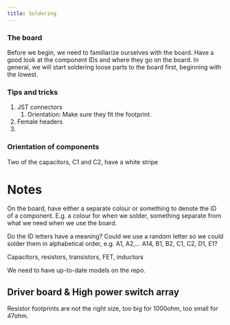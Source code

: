 ```yaml
---
title: Soldering
---
```


### The board
Before we begin, we need to familiarize ourselves with the board. Have a good look at the component IDs and where they go on the board. In general, we will start soldering loose parts to the board first, beginning with the lowest.

### Tips and tricks

1. JST connectors 
	1. Orientation: Make sure they fit the footprint.
2. Female headers
3. 

### Orientation of components
Two of the capacitors, C1 and C2, have a white stripe


# Notes
On the board, have either a separate colour or something to denote the ID of a component. E.g. a colour for when we solder, something separate from what we need when we use the board.

Do the ID letters have a meaning? Could we use a random letter so we could solder them in alphabetical order, e.g. A1, A2,... A14, B1, B2, C1, C2, D1, E1?

Capacitors, resistors, transistors, FET, inductors

We need to have up-to-date models on the repo.

## Driver board & High power switch array
Resistor footprints are not the right size, too big for 1000ohm, too small for 47ohm.